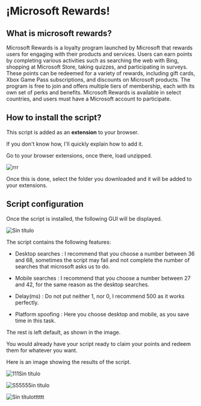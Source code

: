 <h1> ¡Microsoft Rewards! </h1>

<h2> What is microsoft rewards? </h2>

Microsoft Rewards is a loyalty program launched by Microsoft that rewards users for engaging with their products and services. Users can earn points by completing various activities such as searching the web with Bing, shopping at Microsoft Store, taking quizzes, and participating in surveys. These points can be redeemed for a variety of rewards, including gift cards, Xbox Game Pass subscriptions, and discounts on Microsoft products. The program is free to join and offers multiple tiers of membership, each with its own set of perks and benefits. Microsoft Rewards is available in select countries, and users must have a Microsoft account to participate.

<div id="work" align="left">
<h2> How to install the script? </h2>

This script is added as an **extension** to your browser. 

If you don't know how, I'll quickly explain how to add it.

Go to your browser extensions, once there, load unzipped.

![rrr](https://user-images.githubusercontent.com/115459058/221546776-23b208c6-3d60-4665-bab6-41e8dcc24a29.png)

Once this is done, select the folder you downloaded and it will be added to your extensions.

</div>


<div id="configuration" align="left">
<h2> Script configuration </h2>

Once the script is installed, the following GUI will be displayed.

![Sin título](https://user-images.githubusercontent.com/115459058/221547567-794a8f3c-3d41-43ff-abee-a28ecf86ea4c.png)

The script contains the following features:

- Desktop searches : I recommend that you choose a number between 36 and 68, sometimes the script may fail and not complete the number of searches that microsoft asks us to do.

- Mobile searches : I recommend that you choose a number between 27 and 42, for the same reason as the desktop searches.

- Delay(ms) : Do not put neither 1, nor 0, I recommend 500 as it works perfectly.

- Platform spoofing : Here you choose desktop and mobile, as you save time in this task.

The rest is left default, as shown in the image.

</div>


<div id="final" align="left">
You would already have your script ready to claim your points and redeem them for whatever you want.

Here is an image showing the results of the script.

![111Sin título](https://user-images.githubusercontent.com/115459058/221549661-3aa797b5-0dca-40b3-bbde-b215892443d0.png)

![S55555in título](https://user-images.githubusercontent.com/115459058/221549897-e92a394b-bd5c-428f-9132-a2acd0576175.png)

![Sin títulotttttt](https://user-images.githubusercontent.com/115459058/221550094-719852f1-11db-4e8f-aea9-4dd11ae76710.png)

</div>







